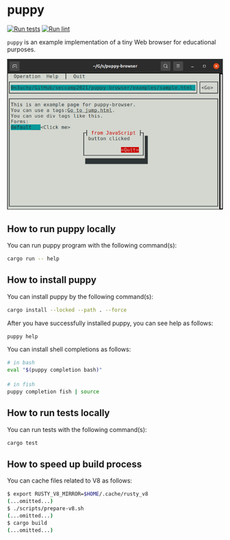 # puppy

[![Run tests](https://github.com/lmt-swallow/puppy/actions/workflows/test.yml/badge.svg?branch=main)](https://github.com/lmt-swallow/puppy/actions/workflows/test.yml) [![Run lint](https://github.com/lmt-swallow/puppy/actions/workflows/lint.yml/badge.svg?branch=main)](https://github.com/lmt-swallow/puppy/actions/workflows/lint.yml)

`puppy` is an example implementation of a tiny Web browser for educational purposes.

![puppy-browser](./docs/images/puppy-browser.png)

## How to run puppy locally

You can run puppy program with the following command(s):

```sh
cargo run -- help
```

## How to install puppy

You can install puppy by the following command(s):

```sh
cargo install --locked --path . --force
```

After you have successfully installed puppy, you can see help as follows:

```sh
puppy help
```

You can install shell completions as follows:

```sh
# in bash
eval "$(puppy completion bash)"

# in fish
puppy completion fish | source
```

## How to run tests locally

You can run tests with the following command(s):

```sh
cargo test
```

## How to speed up build process

You can cache files related to V8 as follows:

```bash
$ export RUSTY_V8_MIRROR=$HOME/.cache/rusty_v8
(...omitted...)
$ ./scripts/prepare-v8.sh
(...omitted...)
$ cargo build
(...omitted...)
```
